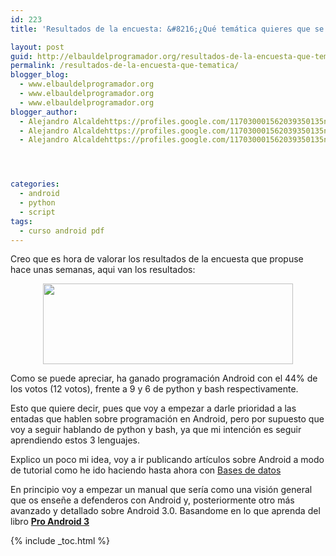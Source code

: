 ```yaml
---
id: 223
title: 'Resultados de la encuesta: &#8216;¿Qué temática quieres que se trate en el blog?&#8217;'

layout: post
guid: http://elbauldelprogramador.org/resultados-de-la-encuesta-que-tematica-quieres-que-se-trate-en-el-blog/
permalink: /resultados-de-la-encuesta-que-tematica/
blogger_blog:
  - www.elbauldelprogramador.org
  - www.elbauldelprogramador.org
  - www.elbauldelprogramador.org
blogger_author:
  - Alejandro Alcaldehttps://profiles.google.com/117030001562039350135noreply@blogger.com
  - Alejandro Alcaldehttps://profiles.google.com/117030001562039350135noreply@blogger.com
  - Alejandro Alcaldehttps://profiles.google.com/117030001562039350135noreply@blogger.com




categories:
  - android
  - python
  - script
tags:
  - curso android pdf
---
```

<div class="icoso">
</div>

Creo que es hora de valorar los resultados de la encuesta que propuse hace unas semanas, aqui van los resultados:

<div class="separator" style="clear: both; text-align: center;">
  <a href="http://2.bp.blogspot.com/-vKzrgelKoZQ/TfeF6FiU37I/AAAAAAAAAmE/7C40FzXjBro/s1600/Resuldatosencuesta.png" imageanchor="1" style="margin-left:1em; margin-right:1em"><img border="0" height="129" width="400" src="http://2.bp.blogspot.com/-vKzrgelKoZQ/TfeF6FiU37I/AAAAAAAAAmE/7C40FzXjBro/s400/Resuldatosencuesta.png" /></a>
</div>

Como se puede apreciar, ha ganado programación Android con el 44% de los votos (12 votos), frente a 9 y 6 de python y bash respectivamente.

Esto que quiere decir, pues que voy a empezar a darle prioridad a las entadas que hablen sobre programación en Android, pero por supuesto que voy a seguir hablando de python y bash, ya que mi intención es seguir aprendiendo estos 3 lenguajes.

Explico un poco mi idea, voy a ir publicando artículos sobre Android a modo de tutorial como he ido haciendo hasta ahora con [Bases de datos][1]

En principio voy a empezar un manual que sería como una visión general que os enseñe a defenderos con Android y, posteriormente otro más avanzado y detallado sobre Android 3.0. Basandome en lo que aprenda del libro [**Pro Android 3**][2]



 [1]: /bases-de-datos
 [2]: /pro-android-3-aprende-fondo-todo-lo-que

{% include _toc.html %}
